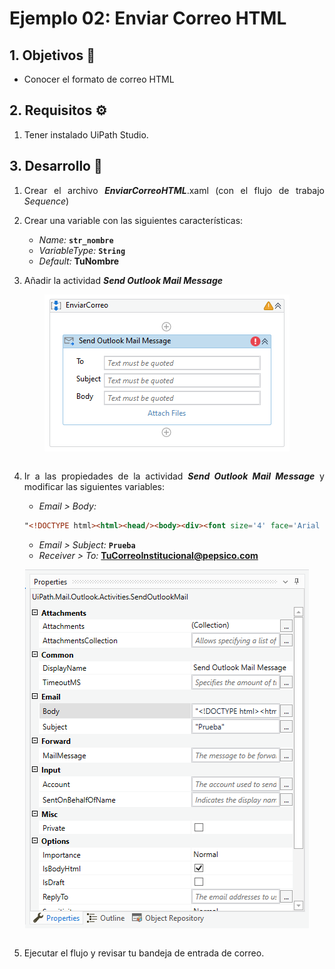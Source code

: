 # Ejemplo 02: Enviar Correo HTML

<div style="text-align: justify;">

## 1. Objetivos :dart:

- Conocer el formato de correo HTML

## 2. Requisitos :gear:

1. Tener instalado UiPath Studio.

## 3. Desarrollo :hammer:

1. Crear el archivo ***EnviarCorreoHTML***.xaml (con el flujo de trabajo *Sequence*)

2. Crear una variable con las siguientes características:

    - *Name:* **`str_nombre`**
    - *VariableType:* **`String`**
    - *Default:* **TuNombre**

3. Añadir la actividad ***Send Outlook Mail Message***

<div align="center">
<img src="assets/image03.png" align="center">
</div>
<br>

4. Ir a las propiedades de la actividad ***Send Outlook Mail Message*** y modificar las siguientes variables:

    - *Email > Body:* 

    ```HTML
    "<!DOCTYPE html><html><head/><body><div><font size='4' face='Arial Narrow' color='black'>Hola, </font><font size='4' face='Arial Narrow' color='#65349d'></font><p><font size='4' face='Arial Narrow' color='black'>Para informarte que el proceso fue realizado satisfactoriamente</font></p></div><br><div><p><font size='4' face='Arial Narrow' color='black'>Saludos,</font></p></div><div><table width='60%' align='left'><tr><td width='55%'><table width='100%' cellpadding='2'><tr><td><b><font size='4' face='Arial Narrow' color='#65349d'>"+str_nombre.ToUpper+"</font></b></td></tr><tr><td><font size='4' face='Arial Narrow' color='black'>Experto en RPA</font></td></tr><tr><td><font size='4' face='Arial Narrow' color='black'>https://www.pepsico.com.mx/</font></td></tr></table></td></tr></table></div></body></html>"
    ```

    - *Email > Subject:* **`Prueba`**
    - *Receiver > To:* **TuCorreoInstitucional@pepsico.com**

<div align="center">
<img src="assets/image04.png" align="center">
</div>
<br>

5. Ejecutar el flujo y revisar tu bandeja de entrada de correo.

</div>